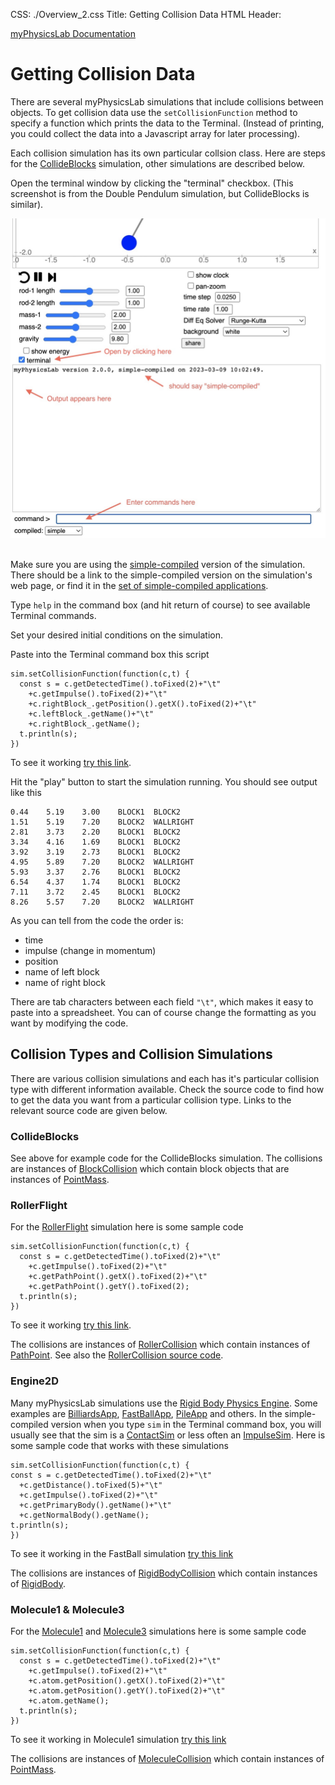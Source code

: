 CSS: ./Overview_2.css
Title: Getting Collision Data
HTML Header: <meta name="viewport" content="width=device-width, initial-scale=1">

[myPhysicsLab Documentation](index.html)

# Getting Collision Data

There are several myPhysicsLab simulations that include collisions between objects. To
get collision data use the `setCollisionFunction` method to specify a function which
prints the data to the Terminal. (Instead of printing, you could collect the data into a
Javascript array for later processing).

Each collision simulation has its own particular collsion class. Here are steps for the [CollideBlocks](https://www.myphysicslab.com/develop/build/sims/springs/CollideBlocksApp-en.html;reset;show-terminal=true)
simulation, other simulations are described below.

Open the terminal window by clicking the "terminal" checkbox. (This screenshot is from the Double Pendulum simulation, but CollideBlocks is similar).

<img src='TerminalWindow.jpg'>
&nbsp;

Make sure you are using the [simple-compiled](Building.html#advancedvs.simplecompile)
version of the simulation. There should be a link to the simple-compiled version on the
simulation's web page, or find it in the
[set of simple-compiled applications](https://www.myphysicslab.com/develop/build/index-en.html).

Type `help` in the command box (and hit return of course) to see available Terminal
commands.

Set your desired initial conditions on the simulation.

Paste into the Terminal command box this script

    sim.setCollisionFunction(function(c,t) {
      const s = c.getDetectedTime().toFixed(2)+"\t"
        +c.getImpulse().toFixed(2)+"\t"
        +c.rightBlock_.getPosition().getX().toFixed(2)+"\t"
        +c.leftBlock_.getName()+"\t"
        +c.rightBlock_.getName();
      t.println(s);
    })

To see it working [try this link](https://www.myphysicslab.com/develop/build/sims/springs/CollideBlocksApp-en.html?reset;show-terminal=true;sim.setCollisionFunction(function(c,t){const%20s=c.getDetectedTime().toFixed(2)+"\t"+c.getImpulse().toFixed(2)+"\t"+c.rightBlock_.getPosition().getX().toFixed(2)+"\t"+c.leftBlock_.getName()+"\t"+c.rightBlock_.getName();t.println(s);});resume).

Hit the "play" button to start the simulation running. You should see output like this

    0.44	5.19	3.00	BLOCK1	BLOCK2
    1.51	5.19	7.20	BLOCK2	WALLRIGHT
    2.81	3.73	2.20	BLOCK1	BLOCK2
    3.34	4.16	1.69	BLOCK1	BLOCK2
    3.92	3.19	2.73	BLOCK1	BLOCK2
    4.95	5.89	7.20	BLOCK2	WALLRIGHT
    5.93	3.37	2.76	BLOCK1	BLOCK2
    6.54	4.37	1.74	BLOCK1	BLOCK2
    7.11	3.72	2.45	BLOCK1	BLOCK2
    8.26	5.57	7.20	BLOCK2	WALLRIGHT

As you can tell from the code the order is:
- time
- impulse (change in momentum)
- position
- name of left block
- name of right block

There are tab characters between each field `"\t"`, which makes it easy to paste into a
spreadsheet. You can of course change the formatting as you want by modifying the code.


## Collision Types and Collision Simulations

There are various collision simulations and each has it's particular collision type with
different information available. Check the source code to find how to get the data you
want from a particular collision type. Links to the relevant source code are given below.

### CollideBlocks

See above for example code for the CollideBlocks simulation.
The collisions are instances of
[BlockCollision](myphysicslab.sims.springs.BlockCollision.html)
which contain block objects that are instances of
[PointMass](myphysicslab.lab.model.PointMass.html).


### RollerFlight

For the [RollerFlight](https://www.myphysicslab.com/develop/build/sims/roller/RollerFlightApp-en.html?reset;show-terminal=true)
simulation here is some sample code

    sim.setCollisionFunction(function(c,t) {
      const s = c.getDetectedTime().toFixed(2)+"\t"
        +c.getImpulse().toFixed(2)+"\t"
        +c.getPathPoint().getX().toFixed(2)+"\t"
        +c.getPathPoint().getY().toFixed(2);
      t.println(s);
    })

To see it working [try this link](https://www.myphysicslab.com/develop/build/sims/roller/RollerFlightApp-en.html?reset;show-terminal=true;sim.setCollisionFunction(function(c,t){const%20s=c.getDetectedTime().toFixed(2)+"\t"+c.getImpulse().toFixed(2)+"\t"+c.getPathPoint().getX().toFixed(2)+"\t"+c.getPathPoint().getY().toFixed(2);t.println(s);});resume;).

The collisions are instances of [RollerCollision](myphysicslab.sims.roller.RollerCollision.html)
which contain instances of
[PathPoint](myphysicslab.lab.model.PathPoint.html).
See also the
[RollerCollision source code](https://github.com/myphysicslab/myphysicslab/blob/master/src/sims/roller/RollerCollision.js).

### Engine2D
Many myPhysicsLab simulations use the [Rigid Body Physics Engine](https://www.myphysicslab.com/explain/physics-engine-en.html). Some examples are
[BilliardsApp](https://www.myphysicslab.com/develop/build/sims/engine2D/BilliardsApp-en.html),
[FastBallApp](https://www.myphysicslab.com/develop/build/sims/engine2D/FastBallApp-en.html),
[PileApp](https://www.myphysicslab.com/develop/build/sims/engine2D/PileApp-en.html) and others.  In the simple-compiled version when you type `sim` in the Terminal command box, you will usually see that the sim is a 
[ContactSim](myphysicslab.lab.engine2D.ContactSim.html) or less often an
[ImpulseSim](myphysicslab.lab.engine2D.ImpulseSim.html).
Here is some sample code that works with these simulations

    sim.setCollisionFunction(function(c,t) {
    const s = c.getDetectedTime().toFixed(2)+"\t"
      +c.getDistance().toFixed(5)+"\t"
      +c.getImpulse().toFixed(2)+"\t"
      +c.getPrimaryBody().getName()+"\t"
      +c.getNormalBody().getName();
    t.println(s);
    })

To see it working in the FastBall simulation
[try this link](https://www.myphysicslab.com/develop/build/sims/engine2D/FastBallApp-en.html?reset;show-terminal=true;sim.setCollisionFunction(function(c,t){const%20s=c.getDetectedTime().toFixed(2)+"\t"+c.getDistance().toFixed(5)+"\t"+c.getImpulse().toFixed(2)+"\t"+c.getPrimaryBody().getName()+"\t"+c.getNormalBody().getName();t.println(s);});resume;)

The collisions are instances of
[RigidBodyCollision](myphysicslab.lab.engine2D.RigidBodyCollision.html)
which contain instances of
[RigidBody](myphysicslab.lab.engine2D.RigidBody.html).



### Molecule1 & Molecule3
For the  [Molecule1](https://www.myphysicslab.com/develop/build/sims/springs/Molecule1App-en.html)
and
[Molecule3](https://www.myphysicslab.com/develop/build/sims/springs/Molecule3App-en.html)
simulations here is some sample code

    sim.setCollisionFunction(function(c,t) {
      const s = c.getDetectedTime().toFixed(2)+"\t"
        +c.getImpulse().toFixed(2)+"\t"
        +c.atom.getPosition().getX().toFixed(2)+"\t"
        +c.atom.getPosition().getY().toFixed(2)+"\t"
        +c.atom.getName();
      t.println(s);
    })

To see it working in Molecule1 simulation
[try this link](https://www.myphysicslab.com/develop/build/sims/springs/Molecule1App-en.html?reset;show-terminal=true;sim.setCollisionFunction(function(c,t){const%20s=c.getDetectedTime().toFixed(2)+"\t"+c.getImpulse().toFixed(2)+"\t"+c.atom.getPosition().getX().toFixed(2)+"\t"+c.atom.getPosition().getY().toFixed(2)+"\t"+c.atom.getName();t.println(s)});resume;)

The collisions are instances of
[MoleculeCollision](myphysicslab.sims.springs.MoleculeCollision.html)
which contain instances of
[PointMass](myphysicslab.lab.model.PointMass.html).

&nbsp;

&nbsp;



